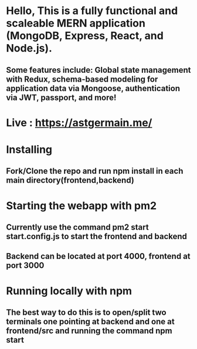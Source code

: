 # Hello, This is a fully functional and scaleable MERN application (MongoDB, Express, React, and Node.js).
## Some features include: Global state management with Redux, schema-based modeling for application data via Mongoose, authentication via JWT, passport, and more!

# Live : https://astgermain.me/

# Installing
## Fork/Clone the repo and run npm install in each main directory(frontend,backend)

# Starting the webapp with pm2
## Currently use the command pm2 start start.config.js to start the frontend and backend
## Backend can be located at port 4000, frontend at port 3000

# Running locally with npm
## The best way to do this is to open/split two terminals one pointing at backend and one at frontend/src and running the command npm start

